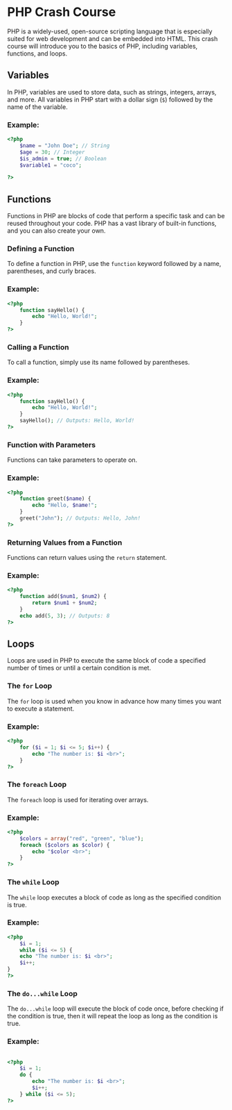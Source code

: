 # PHP Crash Course

PHP is a widely-used, open-source scripting language that is especially suited for web development and can be embedded into HTML. This crash course will introduce you to the basics of PHP, including variables, functions, and loops.

## Variables

In PHP, variables are used to store data, such as strings, integers, arrays, and more. All variables in PHP start with a dollar sign (`$`) followed by the name of the variable.

### Example:

```php
<?php
    $name = "John Doe"; // String
    $age = 30; // Integer
    $is_admin = true; // Boolean
    $variable1 = "coco"; 

?>
```

## Functions

Functions in PHP are blocks of code that perform a specific task and can be reused throughout your code. PHP has a vast library of built-in functions, and you can also create your own.

### Defining a Function
To define a function in PHP, use the `function` keyword followed by a name, parentheses, and curly braces.

### Example:

```php
<?php
    function sayHello() {
        echo "Hello, World!";
    }
?>
```


### Calling a Function
To call a function, simply use its name followed by parentheses.

### Example:

```php
<?php
    function sayHello() {
        echo "Hello, World!";
    }
    sayHello(); // Outputs: Hello, World!
?>
```

### Function with Parameters
Functions can take parameters to operate on.

### Example:

```php
<?php
    function greet($name) {
        echo "Hello, $name!";
    }
    greet("John"); // Outputs: Hello, John!
?>
```

### Returning Values from a Function
Functions can return values using the `return` statement.

### Example:

```php
<?php
    function add($num1, $num2) {
        return $num1 + $num2;
    }
    echo add(5, 3); // Outputs: 8
?>
```


## Loops

Loops are used in PHP to execute the same block of code a specified number of times or until a certain condition is met.

### The `for` Loop
The `for` loop is used when you know in advance how many times you want to execute a statement.

### Example:

```php
<?php
    for ($i = 1; $i <= 5; $i++) {
        echo "The number is: $i <br>";
    }
?>
```


### The `foreach` Loop
The `foreach` loop is used for iterating over arrays.

### Example:

```php
<?php
    $colors = array("red", "green", "blue");
    foreach ($colors as $color) {
        echo "$color <br>";
    }
?>
```

### The `while` Loop
The `while` loop executes a block of code as long as the specified condition is true.

### Example:

```php
<?php
    $i = 1;
    while ($i <= 5) {
    echo "The number is: $i <br>";
    $i++;
}
?>
```

### The `do...while` Loop
The `do...while` loop will execute the block of code once, before checking if the condition is true, then it will repeat the loop as long as the condition is true.

### Example:

```php

<?php
    $i = 1;
    do {
        echo "The number is: $i <br>";
        $i++;
    } while ($i <= 5);
?>

```